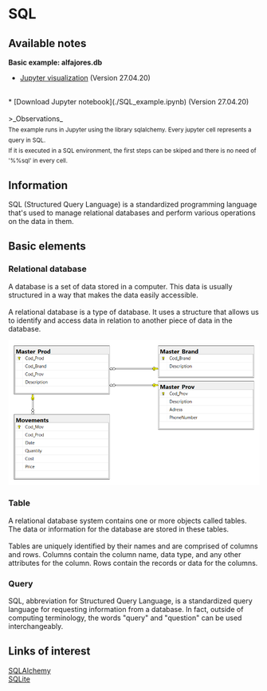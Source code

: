 # SQL

## Available notes
__Basic example: alfajores.db__ <br>

* [Jupyter visualization](./SQL_example.html) (Version 27.04.20)
<br>
* [Download Jupyter notebook](./SQL_example.ipynb) (Version 27.04.20)
<br><br>
>_Observations_ <br>
<sub>The example runs in Jupyter using the library sqlalchemy. Every jupyter cell represents a query in SQL.
<br>
If it is executed in a SQL environment, the first steps can be skiped and there is no need of '%%sql' in every cell.
</sub><br>

## Information
SQL (Structured Query Language) is a standardized programming language that's used to manage relational databases and perform various operations on the data in them.

## Basic elements

### Relational database
A database is a set of data stored in a computer. This data is usually structured in a way that makes the data easily accessible.<br><br>
A relational database is a type of database. It uses a structure that allows us to identify and access data in relation to another piece of data in the database.

![relational_database](./diagram.png)
 
### Table
A relational database system contains one or more objects called tables. The data or information for the database are stored in these tables.<br><br>
Tables are uniquely identified by their names and are comprised of columns and rows. Columns contain the column name, data type, and any other attributes for the column. Rows contain the records or data for the columns. 

### Query
SQL, abbreviation for Structured Query Language,  is a standardized query language for requesting information from a database. In fact, outside of computing terminology, the words "query" and "question" can be used interchangeably.

## Links of interest
[SQLAlchemy](https://www.sqlalchemy.org/)
<br>
[SQLite](https://www.sqlite.org/index.html)



